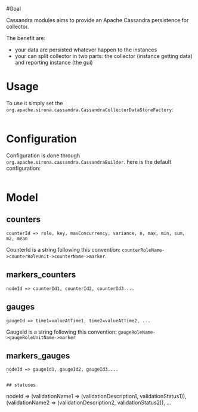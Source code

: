 <!---
Licensed to the Apache Software Foundation (ASF) under one
or more contributor license agreements.  See the NOTICE file
distributed with this work for additional information
regarding copyright ownership.  The ASF licenses this file
to you under the Apache License, Version 2.0 (the
"License"); you may not use this file except in compliance
with the License.  You may obtain a copy of the License at

  http://www.apache.org/licenses/LICENSE-2.0

Unless required by applicable law or agreed to in writing,
software distributed under the License is distributed on an
"AS IS" BASIS, WITHOUT WARRANTIES OR CONDITIONS OF ANY
KIND, either express or implied.  See the License for the
specific language governing permissions and limitations
under the License.
-->
#Goal

Cassandra modules aims to provide an Apache Cassandra persistence for collector.

The benefit are:

* your data are persisted whatever happen to the instances
* your can split collector in two parts: the collector (instance getting data) and reporting instance (the gui)


# Usage

To use it simply set the `org.apache.sirona.cassandra.CassandraCollectorDataStoreFactory`:

<pre class="prettyprint linenums"><![CDATA[
org.apache.sirona.store.DataStoreFactory = org.apache.sirona.cassandra.CassandraCollectorDataStoreFactory
]]></pre>

# Configuration

Configuration is done through `org.apache.sirona.cassandra.CassandraBuilder`. here is the default configuration:

<pre class="prettyprint linenums"><![CDATA[
org.apache.sirona.cassandra.CassandraBuilder.hosts = localhost:9171
org.apache.sirona.cassandra.CassandraBuilder.cluster = sirona-cluster
org.apache.sirona.cassandra.CassandraBuilder.keyspace = sirona
org.apache.sirona.cassandra.CassandraBuilder.counterColumnFamily = counters
org.apache.sirona.cassandra.CassandraBuilder.gaugeValuesColumnFamily = gauges_values
org.apache.sirona.cassandra.CassandraBuilder.statusColumnFamily = statuses
org.apache.sirona.cassandra.CassandraBuilder.markerCountersColumFamily = markers_counters
org.apache.sirona.cassandra.CassandraBuilder.markerGaugesColumFamily = markers_gauges
org.apache.sirona.cassandra.CassandraBuilder.replicationFactor = 1
]]></pre>

# Model

## counters

```
counterId => role, key, maxConcurrency, variance, n, max, min, sum, m2, mean
```

CounterId is a string following this convention: `counterRoleName->counterRoleUnit->counterName->marker`.

## markers_counters

```
nodeId => counterId1, counterId2, counterId3....
```

## gauges


```
gaugeId => time1=valueAtTime1, time2=valueAtTime2, ...
```

GaugeId is a string following this convention: `gaugeRoleName->gaugeRoleUnitName->marker`

## markers_gauges

```
nodeId => gaugeId1, gaugeId2, gaugeId3....
``

## statuses

```
nodeId => (validationName1 => (validationDescription1, validationStatus1)), (validationName2 => (validationDescription2, validationStatus2)), ...
```

